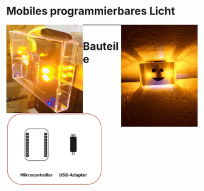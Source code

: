 # Mobiles programmierbares Licht 

<img align="left" width="40%" src="Images/Lichtklar.jpg">

<img align="right" width="40%" src="Images/Lichtgesicht.jpg">

--------

# Bauteile

<img align="center" width="50%" src="Images/bauteile1.jpg">
